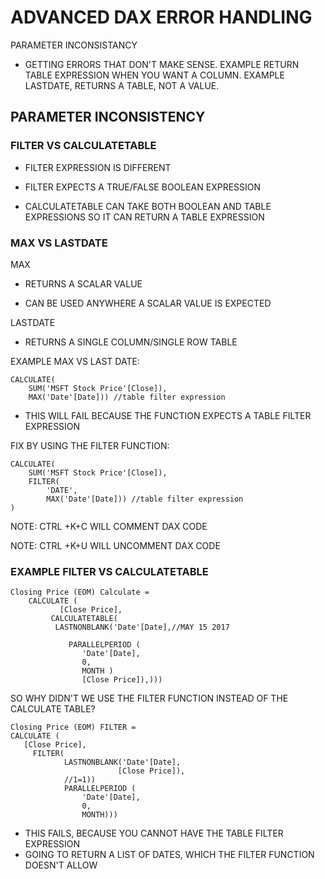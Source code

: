   # ADVANCED DAX ERROR HANDLING

PARAMETER INCONSISTANCY

- GETTING ERRORS THAT DON'T MAKE SENSE. EXAMPLE RETURN TABLE EXPRESSION WHEN YOU WANT A COLUMN. 
EXAMPLE LASTDATE, RETURNS A TABLE, NOT A VALUE.

## PARAMETER INCONSISTENCY

### FILTER VS CALCULATETABLE

* FILTER EXPRESSION IS DIFFERENT

* FILTER EXPECTS A TRUE/FALSE BOOLEAN EXPRESSION

* CALCULATETABLE CAN TAKE BOTH BOOLEAN AND TABLE EXPRESSIONS SO IT CAN RETURN A TABLE EXPRESSION

### MAX VS LASTDATE

MAX 

* RETURNS A SCALAR VALUE

* CAN BE USED ANYWHERE A SCALAR VALUE IS EXPECTED

LASTDATE

* RETURNS A SINGLE COLUMN/SINGLE ROW TABLE

EXAMPLE MAX VS LAST DATE:

	CALCULATE(
		SUM('MSFT Stock Price'[Close]),
		MAX('Date'[Date])) //table filter expression

* THIS WILL FAIL BECAUSE THE FUNCTION EXPECTS A TABLE FILTER EXPRESSION

FIX BY USING THE FILTER FUNCTION:

	CALCULATE(
		SUM('MSFT Stock Price'[Close]),
		FILTER(
			'DATE',
			MAX('Date'[Date])) //table filter expression
	)

NOTE: CTRL +K+C WILL COMMENT DAX CODE

NOTE: CTRL +K+U WILL UNCOMMENT DAX CODE

### EXAMPLE FILTER VS CALCULATETABLE

	Closing Price (EOM) Calculate = 
		CALCULATE (
    		   [Close Price], 
  		     CALCULATETABLE(
      	      LASTNONBLANK('Date'[Date],//MAY 15 2017 
						   
       		     PARALLELPERIOD ( 
					'Date'[Date], 
					0, 
					MONTH )
					[Close Price]),)))

SO WHY DIDN'T WE USE THE FILTER FUNCTION INSTEAD OF THE CALCULATE TABLE?


	Closing Price (EOM) FILTER = 
	CALCULATE (
  	   [Close Price], 
		 FILTER(	
				LASTNONBLANK('Date'[Date],
							[Close Price]),		
				//1=1))
				PARALLELPERIOD ( 
					'Date'[Date], 
					0, 
					MONTH)))

* THIS FAILS, BECAUSE YOU CANNOT HAVE THE TABLE FILTER EXPRESSION
* GOING TO RETURN A LIST OF DATES, WHICH THE FILTER FUNCTION DOESN'T ALLOW
